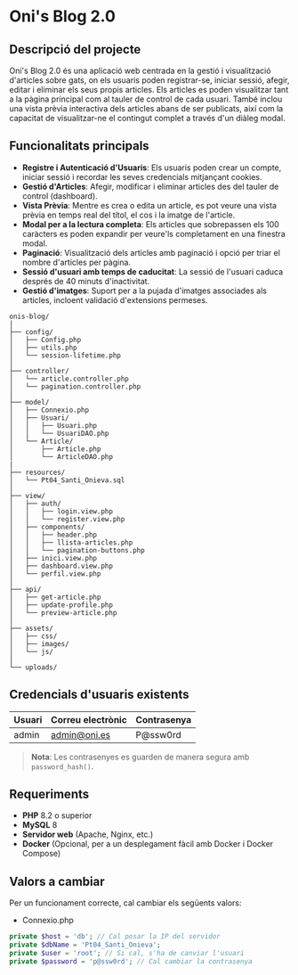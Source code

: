 # Oni's Blog 2.0

## Descripció del projecte

Oni's Blog 2.0 és una aplicació web centrada en la gestió i visualització d'articles sobre gats, on els usuaris poden registrar-se, iniciar sessió, afegir, editar i eliminar els seus propis articles. Els articles es poden visualitzar tant a la pàgina principal com al tauler de control de cada usuari. També inclou una vista prèvia interactiva dels articles abans de ser publicats, així com la capacitat de visualitzar-ne el contingut complet a través d'un diàleg modal.

## Funcionalitats principals

- **Registre i Autenticació d'Usuaris**: Els usuaris poden crear un compte, iniciar sessió i recordar les seves credencials mitjançant cookies.
- **Gestió d'Articles**: Afegir, modificar i eliminar articles des del tauler de control (dashboard).
- **Vista Prèvia**: Mentre es crea o edita un article, es pot veure una vista prèvia en temps real del títol, el cos i la imatge de l'article.
- **Modal per a la lectura completa**: Els articles que sobrepassen els 100 caràcters es poden expandir per veure'ls completament en una finestra modal.
- **Paginació**: Visualització dels articles amb paginació i opció per triar el nombre d'articles per pàgina.
- **Sessió d'usuari amb temps de caducitat**: La sessió de l'usuari caduca després de 40 minuts d'inactivitat.
- **Gestió d'imatges**: Suport per a la pujada d'imatges associades als articles, incloent validació d'extensions permeses.

```
onis-blog/
│
├── config/
│   ├── Config.php
│   ├── utils.php
│   └── session-lifetime.php
│
├── controller/
│   └── article.controller.php
│   └── pagination.controller.php
│
├── model/
│   ├── Connexio.php
│   ├── Usuari/
│   │   ├── Usuari.php
│   │   └── UsuariDAO.php
│   └── Article/
│       ├── Article.php
│       └── ArticleDAO.php
|
├── resources/
│   └── Pt04_Santi_Onieva.sql
│
├── view/
│   ├── auth/
│   │   ├── login.view.php
│   │   └── register.view.php
│   ├── components/
│   │   ├── header.php
│   │   ├── llista-articles.php
│   │   └── pagination-buttons.php
│   ├── inici.view.php
│   ├── dashboard.view.php
│   └── perfil.view.php
│
├── api/
│   ├── get-article.php
│   ├── update-profile.php
│   └── preview-article.php
│
├── assets/
│   ├── css/
│   ├── images/
│   └── js/
│
└── uploads/
```


## Credencials d'usuaris existents

| Usuari | Correu electrònic            | Contrasenya     |
|--------|------------------------------|-----------------|
| admin  | admin@oni.es               | P@ssw0rd        |

> **Nota**: Les contrasenyes es guarden de manera segura amb `password_hash()`.

## Requeriments

- **PHP** 8.2 o superior
- **MySQL** 8
- **Servidor web** (Apache, Nginx, etc.)
- **Docker** (Opcional, per a un desplegament fàcil amb Docker i Docker Compose)

## Valors a cambiar

Per un funcionament correcte, cal cambiar els següents valors:
- Connexio.php
```php
private $host = 'db'; // Cal posar la IP del servidor
private $dbName = 'Pt04_Santi_Onieva';
private $user = 'root'; // Si cal, s'ha de canviar l'usuari
private $password = 'p@ssw0rd'; // Cal cambiar la contrasenya
```